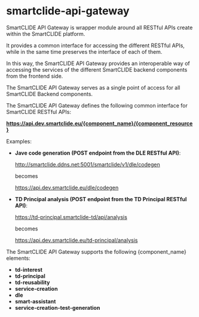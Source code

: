 # smartclide-api-gateway

SmartCLIDE API Gateway is wrapper module around all RESTful APIs create within the SmartCLIDE platform.

It provides a common interface for accessing the different RESTful APIs, while in the same time preserves the interface of each of them.

In this way, the SmartCLIDE API Gateway provides an interoperable way of accessing the services of the different SmartCLIDE backend components from the frontend side.

The SmartCLIDE API Gateway serves as a single point of access for all SmartCLIDE Backend components.

The SmartCLIDE API Gateway defines the following common interface for SmartCLIDE RESTful APIs:

**https://api.dev.smartclide.eu/{component_name}/{component_resource}**

Examples:

- **Jave code generation (POST endpoint from the DLE RESTful API)**:

  http://smartclide.ddns.net:5001/smartclide/v1/dle/codegen

  becomes

  https://api.dev.smartclide.eu/dle/codegen


- **TD Principal analysis (POST endpoint from the TD Principal RESTful API)**:

  https://td-principal.smartclide-td/api/analysis

  becomes

  https://api.dev.smartclide.eu/td-principal/analysis

The SmartCLIDE API Gateway supports the following {component_name} elements:

- **td-interest**
- **td-principal**
- **td-reusability**
- **service-creation**
- **dle**
- **smart-assistant**
- **service-creation-test-generation**
